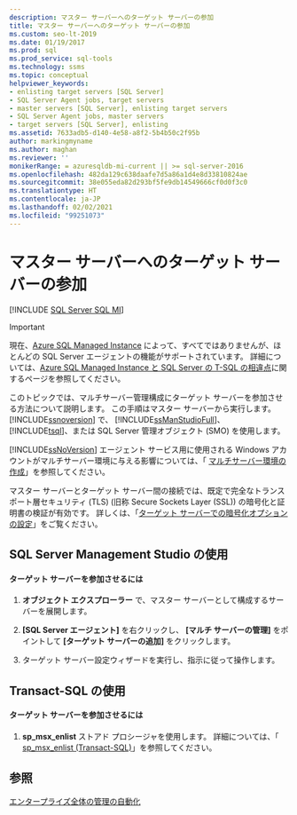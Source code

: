 ```yaml
---
description: マスター サーバーへのターゲット サーバーの参加
title: マスター サーバーへのターゲット サーバーの参加
ms.custom: seo-lt-2019
ms.date: 01/19/2017
ms.prod: sql
ms.prod_service: sql-tools
ms.technology: ssms
ms.topic: conceptual
helpviewer_keywords:
- enlisting target servers [SQL Server]
- SQL Server Agent jobs, target servers
- master servers [SQL Server], enlisting target servers
- SQL Server Agent jobs, master servers
- target servers [SQL Server], enlisting
ms.assetid: 7633adb5-d140-4e58-a8f2-5b4b50c2f95b
author: markingmyname
ms.author: maghan
ms.reviewer: ''
monikerRange: = azuresqldb-mi-current || >= sql-server-2016
ms.openlocfilehash: 482da129c638daafe7d5a86a1d4e8d33810824ae
ms.sourcegitcommit: 38e055eda82d293bf5fe9db14549666cf0d0f3c0
ms.translationtype: HT
ms.contentlocale: ja-JP
ms.lasthandoff: 02/02/2021
ms.locfileid: "99251073"
---
```

# <a name="enlist-a-target-server-to-a-master-server"></a>マスター サーバーへのターゲット サーバーの参加
[!INCLUDE [SQL Server SQL MI](../../includes/applies-to-version/sql-asdbmi.md)]

> [!IMPORTANT]  
> 現在、[Azure SQL Managed Instance](/azure/sql-database/sql-database-managed-instance) によって、すべてではありませんが、ほとんどの SQL Server エージェントの機能がサポートされています。 詳細については、[Azure SQL Managed Instance と SQL Server の T-SQL の相違点](/azure/sql-database/sql-database-managed-instance-transact-sql-information#sql-server-agent)に関するページを参照してください。

このトピックでは、マルチサーバー管理構成にターゲット サーバーを参加させる方法について説明します。 この手順はマスター サーバーから実行します。 [!INCLUDE[ssnoversion](../../includes/ssnoversion-md.md)] で、 [!INCLUDE[ssManStudioFull](../../includes/ssmanstudiofull-md.md)]、 [!INCLUDE[tsql](../../includes/tsql-md.md)]、または SQL Server 管理オブジェクト (SMO) を使用します。  
  
[!INCLUDE[ssNoVersion](../../includes/ssnoversion-md.md)] エージェント サービス用に使用される Windows アカウントがマルチサーバー環境に与える影響については、「 [マルチサーバー環境の作成](../../ssms/agent/create-a-multiserver-environment.md)」を参照してください。  
  
マスター サーバーとターゲット サーバー間の接続では、既定で完全なトランスポート層セキュリティ (TLS) (旧称 Secure Sockets Layer (SSL)) の暗号化と証明書の検証が有効です。 詳しくは、「[ターゲット サーバーでの暗号化オプションの設定](../../ssms/agent/set-encryption-options-on-target-servers.md)」をご覧ください。  
  
## <a name="using-sql-server-management-studio"></a><a name="SSMSProcedure"></a>SQL Server Management Studio の使用  
  
#### <a name="to-enlist-a-target-server"></a>ターゲット サーバーを参加させるには  
  
1.  **オブジェクト エクスプローラー** で、マスター サーバーとして構成するサーバーを展開します。  
  
2.  **[SQL Server エージェント]** を右クリックし、 **[マルチ サーバーの管理]** をポイントして **[ターゲット サーバーの追加]** をクリックします。  
  
3.  ターゲット サーバー設定ウィザードを実行し、指示に従って操作します。  
  
## <a name="using-transact-sql"></a><a name="TsqlProcedure"></a>Transact-SQL の使用  
  
#### <a name="to-enlist-a-target-server"></a>ターゲット サーバーを参加させるには  
  
1.  **sp_msx_enlist** ストアド プロシージャを使用します。  詳細については、「 [sp_msx_enlist (Transact-SQL)](../../relational-databases/system-stored-procedures/sp-msx-enlist-transact-sql.md)」を参照してください。  
  
## <a name="see-also"></a>参照  
[エンタープライズ全体の管理の自動化](../../ssms/agent/automated-administration-across-an-enterprise.md)  
